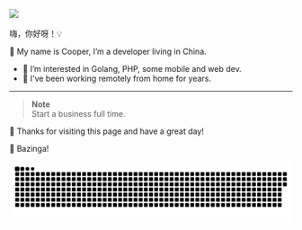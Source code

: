 <!--<a href="https://github.com/myxiaoao"><img alt="Git Stats" src="https://github-readme-stats.vercel.app/api?username=myxiaoao&hide_border=true&show_icons=true&include_all_commits=true&line_height=21&theme=graywhite&locale=en" align="right" height="150" /></a>

### myxiaoao 🚀 -->

![](https://views.whatilearened.today/views/github/myxiaoao/views.svg)

嗨，你好呀！💡

🔭 My name is Cooper, I’m a developer living in China.

- 👀 I’m interested in Golang, PHP, some mobile and web dev.
- 🌱 I've been working remotely from home for years.

---

> **Note**  
> Start a business full time.
<!-- > Searching for a job   
> I'm actively seeking employment working with good people on challenging and interesting technical problems.-->


👏 Thanks for visiting this page and have a great day! 

<!--
<p><img align="center" src="https://github-readme-streak-stats.herokuapp.com/?user=myxiaoao&" alt="myxiaoao" /></p>
-->

🖖 Bazinga! 

![](https://github.com/myxiaoao/myxiaoao/blob/main/github-contribution-grid-snake.svg)
